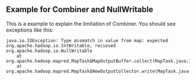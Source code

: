 ## Example for Combiner and NullWritable

This is a example to explain the limitation of Combiner.
You should see exceptions like this:
```
java.io.IOException: Type mismatch in value from map: expected org.apache.hadoop.io.IntWritable, recieved org.apache.hadoop.io.NullWritable
	at org.apache.hadoop.mapred.MapTask$MapOutputBuffer.collect(MapTask.java:1019)
	at org.apache.hadoop.mapred.MapTask$NewOutputCollector.write(MapTask.java:691)
```
